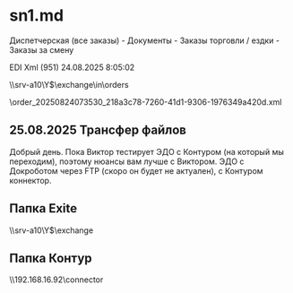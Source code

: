 # sn1.md

Диспетчерская (все заказы) - Документы - Заказы торговли / ездки - Заказы за смену

EDI Xml (951) 24.08.2025 8:05:02

\\\srv-a10\Y$\exchange\in\orders

\order_20250824073530_218a3c78-7260-41d1-9306-1976349a420d.xml

## 25.08.2025 Трансфер файлов

Добрый день. Пока Виктор тестирует ЭДО с Контуром (на который мы переходим), поэтому нюансы вам лучше с Виктором. ЭДО с Докроботом через FTP (скоро он будет не актуален), с Контуром коннектор.

## Папка Exite 

\\\srv-a10\Y$\exchange

## Папка Контур

\\\192.168.16.92\connector